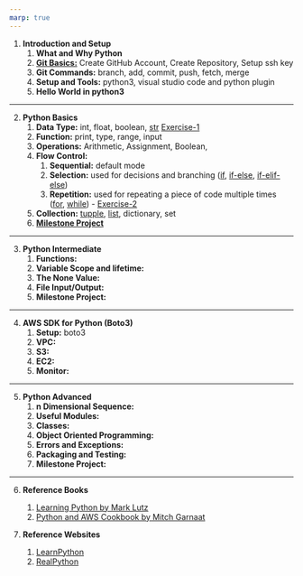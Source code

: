 ```yaml
---
marp: true
---
```


1. **Introduction and Setup**
   1. **What and Why Python** 
   2. **[Git Basics:](./../git/README.md)** Create GitHub Account, Create Repository, Setup ssh key
   3. **Git Commands:** branch, add, commit, push, fetch, merge
   4. **Setup and Tools:** python3, visual studio code and python plugin
   5. **Hello World in python3** 
      
---
2. **Python Basics**
   1. **Data Type:** int, float, boolean, [str](./data/string.md) [Exercise-1](./data/exercise-1.md)
   2. **Function:** print, type, range, input
   3. **Operations:** Arithmetic, Assignment, Boolean, 
   4. **Flow Control:**
      1. **Sequential:** default mode
      2. **Selection:** used for decisions and branching ([if](./data/assets/if.vpd.png), [if-else](./data/assets/if_else.vpd.png), [if-elif-else](./data/assets/if_elif_else.vpd.png))
      3. **Repetition:** used for repeating a piece of code multiple times ([for](./data/assets/for.vpd.png), [while](./data/assets/while.vpd.png)) - [Exercise-2](./data/exercise-2.md)
   5. **Collection:** [tupple](./data/tuple.md), [list](./data/list.md), dictionary, set
   6. **[Milestone Project](./data/milestone-project-1.md)**
  
---
3. **Python Intermediate**
   1. **Functions:** 
   2. **Variable Scope and lifetime:** 
   3. **The None Value:**
   4. **File Input/Output:**
   6. **Milestone Project:**
  
---
4. **AWS SDK for Python (Boto3)**
   1. **Setup:** boto3
   2. **VPC:** 
   3. **S3:** 
   4. **EC2:**
   5. **Monitor:**
  
---

5. **Python Advanced**
   1. **n Dimensional Sequence:**
   2. **Useful Modules:**
   3. **Classes:**
   4. **Object Oriented Programming:**
   5. **Errors and Exceptions:** 
   6. **Packaging and Testing:**
   7. **Milestone Project:** 
  
---
6. **Reference Books**
   1. [Learning Python by Mark Lutz](https://cfm.ehu.es/ricardo/docs/python/Learning_Python.pdf)
   2. [Python and AWS Cookbook by Mitch Garnaat](https://bedford-computing.co.uk/learning/wp-content/uploads/2015/10/Python-and-AWS-Cookbook.pdf)
   
7. **Reference Websites**
   1. [LearnPython](https://www.learnpython.org/)
   2. [RealPython](https://realpython.com/python-boto3-aws-s3/)
